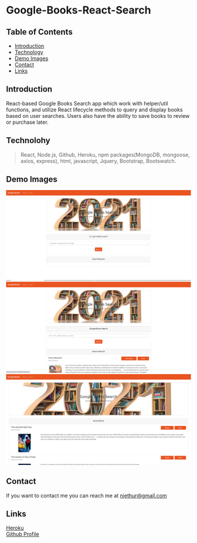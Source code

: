 # Google-Books-React-Search

## Table of Contents
* [Introduction](#introduction) 
* [Technology](#technology)
* [Demo Images](#demo-images)
* [Contact](#contact)
* [Links](#links)

## Introduction
React-based Google Books Search app which work with helper/util functions, and utilize React lifecycle methods to query and display books based on user searches. Users also have the ability to save books to review or purchase later.

## Technolohy
> React, Node.js, Github, Heroku, npm packages(MongoDB, mongoose, axios, express), html, javascript, Jquery, Bootstrap, Bootswatch.

## Demo Images

![screenshot](Images/image.png) 
![screenshot](Images/image2.png) 
![screenshot](Images/image1.png) 


## Contact
If you want to contact me you can reach me at njethur@gmail.com

## Links
[Heroku](https://fierce-caverns-78645.herokuapp.com/)  
[Github Profile](https://github.com/nguenang7)
